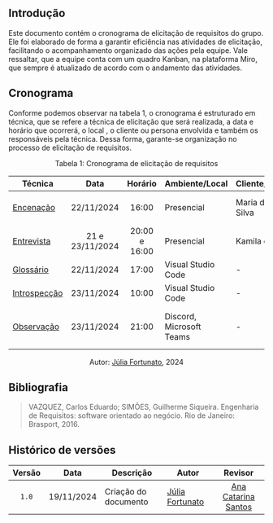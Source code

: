 ## Introdução

Este documento contém o cronograma de elicitação de requisitos do grupo. Ele foi elaborado de forma a garantir eficiência nas atividades de elicitação, facilitando o acompanhamento organizado das ações pela equipe. Vale ressaltar, que a equipe conta com um quadro Kanban, na plataforma Miro, que sempre é atualizado de acordo com o andamento das atividades.

## Cronograma

Conforme podemos observar na tabela 1, o cronograma é estruturado em técnica, que se refere a técnica de elicitação que será realizada, a data e horário que ocorrerá, o local , o cliente ou persona envolvida e também os responsáveis pela técnica. Dessa forma, garante-se organização no processo de elicitação de requisitos.

<div align="center">
    <p>Tabela 1: Cronograma de elicitação de requisitos</p>
</div>

<center>

| Técnica                         |      Data       |    Horário    | Ambiente/Local           | Cliente/Persona       | Responsável(eis)                                                                                                                                                         |
| ------------------------------- | :-------------: | :-----------: | ------------------------ | --------------------- | ------------------------------------------------------------------------------------------------------------------------------------------------------------------------ |
| [Encenação](encenacao.md)       |   22/11/2024    |     16:00     | Presencial               | Maria das Dores Silva | [Cristiano Morais](https://github.com/CristianoMoraiss), [Júlia Fortunato](https://github.com/julia-fortunato), [Maurício Ferreira](https://github.com/mauricio-araujoo) |
| [Entrevista](entrevista.md)     | 21 e 23/11/2024 | 20:00 e 16:00 | Presencial               | Kamila e Jailton      | [Júlia Fortunato](https://github.com/julia-fortunato), [Maurício Ferreira](https://github.com/mauricio-araujoo)                                                          |
| [Glossário](glossario.md)       |   22/11/2024    |     17:00     | Visual Studio Code       | -                     | [Ana Catarina Santos](https://github.com/an4catarina)                                                                                                                    |
| [Introspecção](introspeccao.md) |   23/11/2024    |     10:00     | Visual Studio Code       | -                     | [Maurício Ferreira](https://github.com/mauricio-araujoo)                                                                                                                 |
| [Observação](observacao.md)     |   23/11/2024    |     21:00     | Discord, Microsoft Teams | -                     | [Ana Catarina Santos](https://github.com/an4catarina), [Cristiano Morais](https://github.com/CristianoMoraiss), [Júlia Fortunato](https://github.com/julia-fortunato)    |

</center>

<div align="center">
    <p>Autor: <a href="https://github.com/julia-fortunato">Júlia Fortunato</a>, 2024</p>
</div>

## Bibliografia

> VAZQUEZ, Carlos Eduardo; SIMÕES, Guilherme Siqueira. Engenharia de Requisitos: software orientado ao negócio. Rio de Janeiro: Brasport, 2016.

## Histórico de versões

| Versão | Data       | Descrição            | Autor                                                 |                        Revisor                        |
| :----: | ---------- | -------------------- | ----------------------------------------------------- | :---------------------------------------------------: |
| `1.0`  | 19/11/2024 | Criação do documento | [Júlia Fortunato](https://github.com/julia-fortunato) | [Ana Catarina Santos](https://github.com/an4catarina) |
